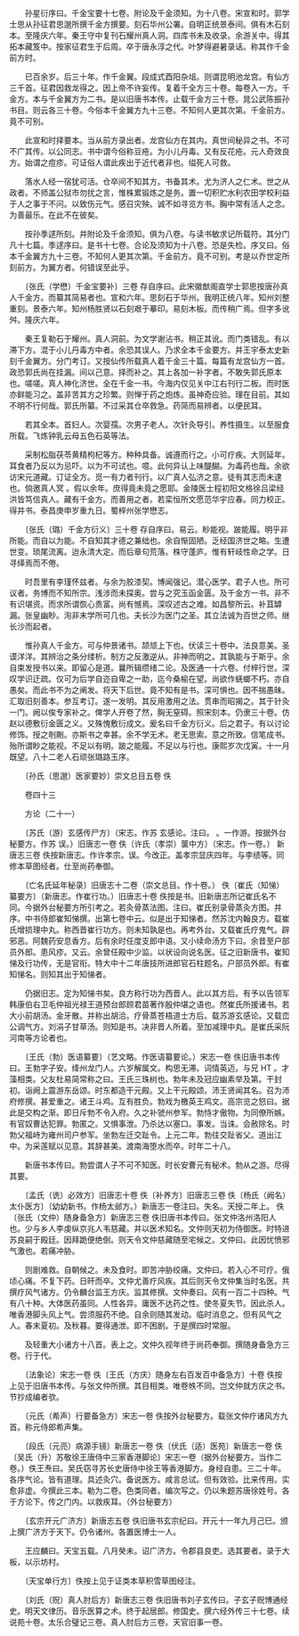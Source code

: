 <!-- { "loadSidebar": true } -->
　　孙星衍序曰。千金宝要十七卷。附论及千金须知。为十八卷。宋宣和时。郭学士思从孙征君思邈所撰千金方撰要。刻石华州公署。自明正统景泰间。俱有木石刻本。至隆庆六年。秦王守中复刊石耀州真人洞。四库书未及收录。余游关中。得其拓本藏笈中。按家征君生于后周。卒于唐永淳之代。叶梦得避暑录话。称其作千金前方时。

　　已百余岁。后三十年。作千金翼。段成式酉阳杂俎。则谓昆明池龙宫。有仙方三千首。征君因救龙得之。因上帝不许妄传。复着千全方三十卷。每卷入一方。千金方。本与千金翼方为二书。是以旧唐书本传。止载千金方三十卷。晁公武陈振孙书目。则云各三十卷。今俗本千金翼方九十三卷。不知何人更其次第。千金前方。竟不可别。

　　此宣和时择要本。当从前方录出者。龙宫仙方在其内。真世间秘异之书。不可不广其传。以公同志。书中谓今俗称豆疮。为小儿丹毒。又有反花疮。元人奇效良方。始谓之痘疹。可证俗人谓此疾出于近代者非也。缢死人可救。

　　落水人经一宿犹可活。仓卒间不知其方。书备其术。尤为济人之仁术。世之从政者。不师盖公狱市勿扰之言，惟株累锻炼之是务。置一切积贮水利农田学校利益于人之事于不问。以致伤元气。感召灾殃。诚不如寻览方书。胸中常有活人之念。为善最乐。在此不在彼矣。

　　按孙季逑所刻。并附论及千金须知。俱为八卷。与读书敏求记所载符。其分门凡十七篇。季逑序曰。是书十七卷。合论及须知为十八卷。恐是失检。序又曰。俗本千金翼方九十三卷。不知何人更其次第。千金前方。竟不可别。考是以乔世定所刻前方。为翼方者。何错误至此乎。

　　〔张氏（学懋）千金宝要补〕三卷 存自序曰。此宋徽猷阁直学士郭思按唐孙真人千金方。而纂其简易者也。宣和六年。思刻石于华州。我明正统八年。知州刘整重刻。景泰六年。知州杨胜贤以石刻艰于摹印。易刻木板。而传稍广焉。但字多讹舛。隆庆六年。

　　秦王复勒石于耀州。真人洞前。为文学谢沾书。稍正其讹。而门类错乱。有以滞下方。混于小儿丹毒方中者。余恐其误人。乃求全本千金要方。并王宇泰太史新刻千金翼方。分门考订。又按仙传所载真人着千金三十篇。每篇有龙宫仙方一首。政恐郭氏尚在挂漏。间以己意。择而补之。其上各加一补字者。不敢失郭氏原本也。嗟嗟。真人神化济世。全在千金一书。今海内仅见关中江右刊行二板。而时医亦鲜能习之。盖非苦其方之珍繁。则惮于药之炮炼。虽神奇应验。理在目前。其如不明不行何哉。郭氏所纂。不过采其仓卒救急。药简而易辨者。以便民耳。

　　若其全本。首妇人。次婴孺。次男子老人。次针灸导引。养性摄生。以至服食所载。飞炼钟乳云母五色石英等法。

　　采制松脂茯苓黄精枸杞等方。种种具备。诚遵而行之。小可疗疾。大则延年。耳食者乃反以为忌吓。以为不可试也。噫。此何异认上味醍醐。为毒药也哉。余欲访宋元道藏。订证全方。觅一有力者刊行。以广真人弘济之意。徒有其志而未逮也。倘邀真人冥 。假以余年。庶得竟未竟之愿耶。金陵医士程初阳文格徐吕梁经洪皆笃信真人。藏有千金方。而善用之者。若栾恒所文愿范华宇应春。同力校正。得并书。泰昌庚申岁重九日。蜀梓州张学懋志。

　　〔张氏（璐）千金方衍义〕三十卷 存自序曰。易云。眇能视。跛能履。明乎非所能。而自以为能。不自知其才德之兼绌也。余自惭固陋。乏经国济世之略。生遭世变。琐尾流离。迨永清大定。而后章句荒落。株守蓬庐。惟有轩岐性命之学。日寻绎焉而不倦。

　　时吾里有李瑾怀兹者。与余为胶漆契。博闻强记。潜心医学。君子人也。所可议者。务博而不知所宗。浅涉而未探奥。尝与之究玉函金匮。及千金方一书。非不有识堪资。而求所谓恢心贵富。尚有憾焉。深叹述古之难。如昌黎所云。补苴罅漏。张皇幽眇。洵非末学所可几也。夫长沙为医门之圣。其立法诚为百世之师。继长沙而起者。

　　惟孙真人千金方。可与仲景诸书。颉颃上下也。伏读三十卷中。法良意美。圣谟洋洋。其辨治之条分缕析。制方之反激逆从。非神而明之。其孰能与于斯乎。余自束发授书以来。即留心是道。曩所辑缵绪二论。及医通一十六卷。付梓行世。深叹学识迂疏。仅可为后学自迩自卑之一助，迄今桑榆在望。尚欲作蜣螂不朽。亦自愚矣。而此书不为之阐发。将天下后世。竟不知有是书。深可惧也。因不揣愚昧。汇取旧刻善本。参互考订。遂一发明。其反用激用之法。贯串而昭揭之。其于针灸一门。阙以俟专家补之。俾学人开卷了然，胸无窒碍。照宋刻本。仍隶三十卷。仿赵以德敷衍金匮之义。又殊愧敷衍成文。爰名曰千金方衍义。后之君子。有以讨论修饰。授之剞劂。亦斯书之幸甚。余不学无术。老无思索。意之所致。信笔成书。殆所谓眇之能视。不足以有明。跛之能履。不足以与行也。康熙岁次戊寅。十一月既望。八十二老人石顽张璐路玉序。

　　〔孙氏（思邈）医家要妙〕崇文总目五卷 佚

　　卷四十三

　　方论（二十一）

　　〔苏氏（游）玄感传尸方〕（宋志。作苏 玄感论。注曰。 。一作游。按据外台秘要方。作苏 误。）旧唐志一卷 佚〔许氏（孝崇）箧中方〕（宋志。作一卷。） 新唐志三卷 佚按新唐志。作许孝宗。误。今改正。盖孝宗显庆四年。与李绩等。同修本草图经者。仕至尚药奉御。

　　〔亡名氏延年秘录〕旧唐志十二卷（崇文总目。作十卷。） 佚〔崔氏（知悌）纂要方〕（新唐志。作崔行功。）旧唐志十卷 佚按是书。旧新唐志所记崔氏名不同。今据外台秘要方所引考之。若灸骨蒸法图。注曰。崔氏别录骨蒸灸方图。并序。中书侍郎崔知悌撰。出第七卷中云。似是出于知悌者。然苏沈内翰良方。载崔氏增损理中丸。称西晋崔行功方。则未知孰是也。再考外台。又载崔氏疗鬼气。辟邪恶。阿魏药安息香方。后有余时任度支郎中语。又小续命汤方下曰。余昔至户部员外郎。患风疹。又云。余曾任殿中少监。以状设向说名医。征之旧新唐书。崔知悌及行功传，无是官衔。特大中十二年唐技所进郎官石柱题名。户部员外郎。有崔知悌名。则知其出于知悌者。

　　仍据旧志。定为知悌书矣。良方称行功为西晋人。此以其方后。有予以告领军韩康伯右卫毛仲祖光禄王道预台郎顾君苗著作殷仲堪之语也。然崔氏所援诸书。若大小前胡汤。金牙散。并称出胡洽。疗骨蒸苍梧道士方后。载苏游玄感论。又载峦公调气方。刘涓子甘草汤。则知是书。决非晋人所着。至加减理中丸。是崔氏采阮河南等方论者也。

　　〔王氏（勃）医语纂要〕（艺文略。作医语纂要论。）宋志一卷 佚旧唐书本传曰。王勃字子安。绛州龙门人。六岁解属文。构思无滞。词情英迈。与兄 HT 。才藻相类。父友杜易简常称之曰。王氏三珠树也。勃年未及冠应幽素举及第。干封初。诣阙上震游东岳颂。时东都造干元殿。又上干元殿颂。沛王贤闻其名。召为沛府修撰。甚爱重之。诸王斗鸡。互有胜负。勃戏为檄英王鸡文。高宗览之怒曰。据此是交构之渐。即日斥勃不令入府。久之补虢州参军。勃恃才傲物。为同僚所嫉。有官奴曹达犯罪。勃匿之。又惧事泄。乃杀达以塞口。事发。当诛。会赦除名。时勃父福峙为雍州司户参军。坐勃左迁交趾令。上元二年。勃往交趾省父。道出江中。为采莲赋以见意。其辞甚美。渡南海堕水而卒。时年二十八。

　　新唐书本传曰。勃尝谓人子不可不知医。时长安曹元有秘术。勃从之游。尽得其要。

　　〔孟氏（诜）必效方〕旧唐志十卷 佚〔补养方〕旧唐志三卷 佚〔杨氏（阙名）太仆医方〕（幼幼新书。作杨太邺方。）新唐志一卷注曰。失名。天授二年上。 佚〔张氏（文仲）随身备急方〕新唐志三卷 佚旧唐书本传曰。张文仲洛州洛阳人也。少与乡人李虔纵京兆人韦慈藏。并以医术知名。文仲则天初为侍御医。时特进苏良嗣于殿廷。因拜跪便绝倒。则天令文仲慈藏随至宅候之。文仲曰。此因忧愤邪气激也。若痛冲胁。

　　则剧难救。自朝候之。未及食时。即苦冲胁绞痛。文仲曰。若入心不可疗。俄顷心痛。不复下药。日旰而卒。文仲尤善疗风疾。其后则天令文仲集当时名医。共撰疗风气诸方。仍令麟台监王方庆。监其修撰。文仲奏曰。风有一百二十四种。气有八十种。大体医药虽同。人性各异。庸医不达药之性。使冬夏失节。因此杀人。唯香港脚头风上气。尝须服药不绝。自余则随其发动。临时消息之。但有风气之人。春末夏初。及秋暮。要得通泄。即不困剧。于是撰四时常服。

　　及轻重大小诸方十八首。表上之。文仲久视年终于尚药奉御。撰随身备急方三卷。行于代。

　　〔法象论〕宋志一卷 佚〔王氏（方庆）随身左右百发百中备急方〕十卷 佚按上见于旧唐书本传。与张文仲所撰。其目相类。唯卷帙不同。岂文仲就方庆之书。节抄成编者欤。

　　〔元氏（希声）行要备急方〕宋志一卷 佚按外台秘要方。载张文仲疗诸风方九首。称元侍郎希声集。

　　〔段氏（元亮）病源手镜〕新唐志一卷 佚〔伏氏（适）医苑〕新唐志一卷 佚〔吴氏（升）苏敬徐王唐侍中三家香港脚论〕宋志一卷（据外台秘要方。当作二卷。）佚王焘曰。吴氏窃寻苏长史唐侍中徐王等香港脚方。身经自患。三二十年。各序气论。皆有道理。具述灸穴。备说医方。咸言总试。但有效验。比来传用。实愈非虚。今撰此三本。勒为二卷。色类同者。编次写之。仍以朱题苏唐徐姓号。各于方论下。传之门内。以救疾耳。（外台秘要方）

　　〔玄宗开元广济方〕新唐志五卷 佚旧唐书玄宗纪曰。开元十一年九月己巳。颁上撰广济方于天下。仍令诸州。各置医博士一人。

　　王应麟曰。天宝五载。八月癸未。诏广济方。令郡县良吏。选其要者。录于大板，以示坊村。

　　〔天宝单行方〕佚按上见于证类本草积雪草图经注。

　　〔刘氏（贶）真人肘后方〕新唐志三卷 佚旧唐书刘子玄传曰。子玄子贶博通经史。明天文律历。音乐医算之术。终于起居郎。修国史。撰六经外传三十七卷。续说苑十卷。太乐合璧记三卷。真人肘后方三卷。天官旧事一卷。

